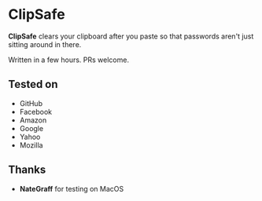 ClipSafe
========

**ClipSafe** clears your clipboard after you paste
so that passwords aren't just sitting around in there.

Written in a few hours. PRs welcome.

Tested on
---------
* GitHub
* Facebook
* Amazon
* Google
* Yahoo
* Mozilla

Thanks
------

* **NateGraff** for testing on MacOS
